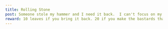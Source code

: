 ```yaml
---
title: Rolling Stone
post: Someone stole my hammer and I need it back.  I can't focus on my craft without my fathers hammer.
reward: 10 leaves if you bring it back. 20 if you make the bastards that stole it pay and bring back proof.
---
```


